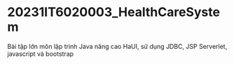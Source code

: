 # 20231IT6020003_HealthCareSystem
Bài tập lớn môn lập trình Java nâng cao HaUI, sử dụng JDBC, JSP Serverlet, javascript và bootstrap
